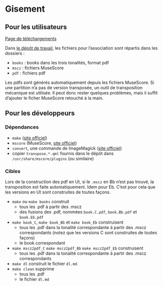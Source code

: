 # Gisement

## Pour les utilisateurs

[Page de téléchargements](https://gisementjazz.github.io/gisement/dl.html)

Dans [le dépôt de travail](https://github.com/GisementJazz/gisement),
les fichiers pour l’association sont répartis dans les dossiers :

* `books` : books dans les trois tonalités, format pdf
* `mscz` : fichiers MuseScore
* `pdf` : fichiers pdf

Les pdfs sont générés automatiquement depuis les fichiers MuseScore.
Si une partition n’a pas de version transposée, un outil de transposition
mécanique est utilisée. Il peut donc rester quelques problèmes, mais il suffit
d’ajouter le ficher MuseScore retouché à la main.

## Pour les développeurs

### Dépendances

* `make` ([site officiel](https://www.gnu.org/software/make/))
* `mscore` (MuseScore, [site officiel](musescore.org))
* `convert`, une commande de ImageMagick ([site officiel](http://www.imagemagick.org/))
* copier `transpose.*.qml` fournis dans le dépôt dans
  `/usr/share/mscore/plugins` (ou similaire)

### Cibles

Lors de la construction des pdf en Ut, si le `.mscz` en Bb n’est pas trouvé,
la transposition est faite automatiquement. Idem pour Eb. C’est pour cela que
les versions en Ut sont construites de toutes façons.

* `make` ou `make books` construit
    * tous les .pdf à partir des .mscz
    * des fusions des .pdf, nommées `book.C.pdf`, `book.Bb.pdf` et `book.Eb.pdf`
* `make book_C`, `make book_Bb` et `make book_Eb` construisent
    * tous les .pdf dans la tonalité correspondante à partir des .mscz
      correspondants (notez que les versions C sont construites de toutes façons)
    * le book correspondant
* `make mscz2pdf_C` `make mscz2pdf_Bb` `make mscz2pdf_Eb` construisent
    * tous les .pdf dans la tonalité correspondante à partir des .mscz
      correspondants
* `make dl` construit le fichier `dl.md`
* `make clean` supprime
    * tous les .pdf
    * le fichier `dl.md`
